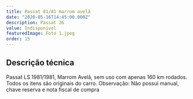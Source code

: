```yaml
---
title: Passat 81/81 marrom avelã
date: "2020-05-16T14:45:00.000Z"
description: Passat 26
value: Indisponível
featuredImage: Foto 1.jpeg
order: 15
---
```


## Descrição técnica

Passat LS 1981/1981, Marrom Avelã, sem uso com apenas 160 km rodados. Todos os itens são originais do carro.
Observação: Não possui manual, chave reserva e nota fiscal de compra